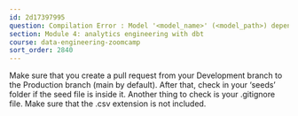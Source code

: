 ```yaml
---
id: 2d17397995
question: Compilation Error : Model '<model_name>' (<model_path>) depends on a node named '<seed_name>' which was not found   (Production Environment)
section: Module 4: analytics engineering with dbt
course: data-engineering-zoomcamp
sort_order: 2840
---
```


Make sure that you create a pull request from your Development branch to the Production branch (main by default). After that, check in your ‘seeds’ folder if the seed file is inside it.
Another thing to check is your .gitignore file. Make sure that the .csv extension is not included.

